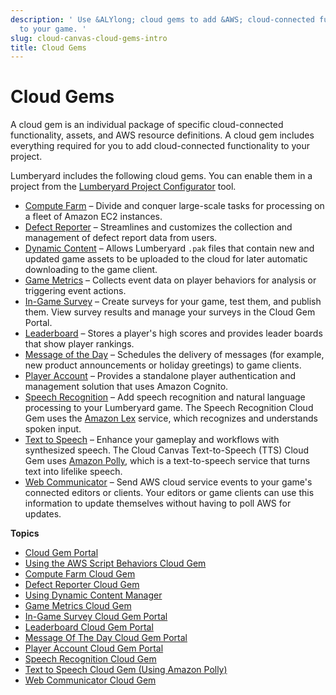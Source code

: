 ```yaml
---
description: ' Use &ALYlong; cloud gems to add &AWS; cloud-connected functionality
  to your game. '
slug: cloud-canvas-cloud-gems-intro
title: Cloud Gems
---
```

# Cloud Gems<a name="cloud-canvas-cloud-gems-intro"></a>

A cloud gem is an individual package of specific cloud\-connected functionality, assets, and AWS resource definitions\. A cloud gem includes everything required for you to add cloud\-connected functionality to your project\.

Lumberyard includes the following cloud gems\. You can enable them in a project from the [Lumberyard Project Configurator](configurator-intro.md) tool\.
+ [Compute Farm](cloud-canvas-cloud-gem-compute-farm.md) – Divide and conquer large\-scale tasks for processing on a fleet of Amazon EC2 instances\.
+ [Defect Reporter](cloud-canvas-cloud-gem-defect-reporter-intro.md) – Streamlines and customizes the collection and management of defect report data from users\. 
+ [Dynamic Content](cloud-canvas-cloud-gem-dc-manager.md) – Allows Lumberyard `.pak` files that contain new and updated game assets to be uploaded to the cloud for later automatic downloading to the game client\.
+ [Game Metrics](cloud-canvas-metrics-gem.md) – Collects event data on player behaviors for analysis or triggering event actions\.
+  [In\-Game Survey](cloud-canvas-cloud-gem-in-game-survey.md) – Create surveys for your game, test them, and publish them\. View survey results and manage your surveys in the Cloud Gem Portal\.
+ [Leaderboard](cloud-canvas-cloud-gem-leaderboard.md) – Stores a player's high scores and provides leader boards that show player rankings\.
+ [Message of the Day](cloud-canvas-cloud-gem-message-of-the-day.md) – Schedules the delivery of messages \(for example, new product announcements or holiday greetings\) to game clients\.
+ [Player Account](cloud-canvas-cloud-gem-player-account.md) – Provides a standalone player authentication and management solution that uses Amazon Cognito\.
+  [Speech Recognition](cloud-canvas-cloud-gem-speech-recognition-intro.md) – Add speech recognition and natural language processing to your Lumberyard game\. The Speech Recognition Cloud Gem uses the [Amazon Lex](https://aws.amazon.com/lex/) service, which recognizes and understands spoken input\.
+ [Text to Speech](cloud-canvas-cloud-gem-text-to-speech-intro.md) – Enhance your gameplay and workflows with synthesized speech\. The Cloud Canvas Text\-to\-Speech \(TTS\) Cloud Gem uses [Amazon Polly](https://aws.amazon.com/polly/), which is a text\-to\-speech service that turns text into lifelike speech\.
+  [Web Communicator](cloud-canvas-cloud-gem-web-communicator.md) – Send AWS cloud service events to your game's connected editors or clients\. Your editors or game clients can use this information to update themselves without having to poll AWS for updates\. 

**Topics**
+ [Cloud Gem Portal](cloud-canvas-cloud-gem-portal.md)
+ [Using the AWS Script Behaviors Cloud Gem](cloud-canvas-cloud-gem-aws-script-behavior-intro.md)
+ [Compute Farm Cloud Gem](cloud-canvas-cloud-gem-compute-farm.md)
+ [Defect Reporter Cloud Gem](cloud-canvas-cloud-gem-defect-reporter-intro.md)
+ [Using Dynamic Content Manager](cloud-canvas-cloud-gem-dc-manager.md)
+ [Game Metrics Cloud Gem](cloud-canvas-metrics-gem.md)
+ [In\-Game Survey Cloud Gem Portal](cloud-canvas-cloud-gem-in-game-survey.md)
+ [Leaderboard Cloud Gem Portal](cloud-canvas-cloud-gem-leaderboard.md)
+ [Message Of The Day Cloud Gem Portal](cloud-canvas-cloud-gem-message-of-the-day.md)
+ [Player Account Cloud Gem Portal](cloud-canvas-cloud-gem-player-account.md)
+ [Speech Recognition Cloud Gem](cloud-canvas-cloud-gem-speech-recognition-intro.md)
+ [Text to Speech Cloud Gem \(Using Amazon Polly\)](cloud-canvas-cloud-gem-text-to-speech-intro.md)
+ [Web Communicator Cloud Gem](cloud-canvas-cloud-gem-web-communicator.md)